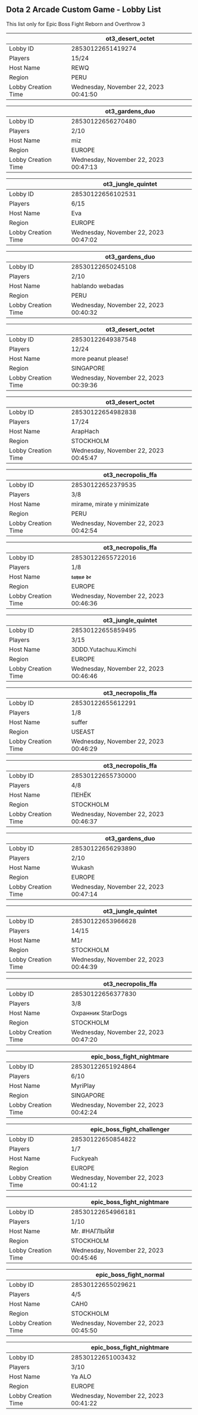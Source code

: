 ## Dota 2 Arcade Custom Game - Lobby List

This list only for Epic Boss Fight Reborn and Overthrow 3

|  | ot3_desert_octet |
| ------ | ------ |
| Lobby ID | 28530122651419274 |
| Players | 15/24 |
| Host Name | REWQ |
| Region | PERU |
| Lobby Creation Time | Wednesday, November 22, 2023 00:41:50 |


|  | ot3_gardens_duo |
| ------ | ------ |
| Lobby ID | 28530122656270480 |
| Players | 2/10 |
| Host Name | miz |
| Region | EUROPE |
| Lobby Creation Time | Wednesday, November 22, 2023 00:47:13 |


|  | ot3_jungle_quintet |
| ------ | ------ |
| Lobby ID | 28530122656102531 |
| Players | 6/15 |
| Host Name | Eva |
| Region | EUROPE |
| Lobby Creation Time | Wednesday, November 22, 2023 00:47:02 |


|  | ot3_gardens_duo |
| ------ | ------ |
| Lobby ID | 28530122650245108 |
| Players | 2/10 |
| Host Name | hablando webadas |
| Region | PERU |
| Lobby Creation Time | Wednesday, November 22, 2023 00:40:32 |


|  | ot3_desert_octet |
| ------ | ------ |
| Lobby ID | 28530122649387548 |
| Players | 12/24 |
| Host Name | more peanut please! |
| Region | SINGAPORE |
| Lobby Creation Time | Wednesday, November 22, 2023 00:39:36 |


|  | ot3_desert_octet |
| ------ | ------ |
| Lobby ID | 28530122654982838 |
| Players | 17/24 |
| Host Name | ArapHach |
| Region | STOCKHOLM |
| Lobby Creation Time | Wednesday, November 22, 2023 00:45:47 |


|  | ot3_necropolis_ffa |
| ------ | ------ |
| Lobby ID | 28530122652379535 |
| Players | 3/8 |
| Host Name | mirame, mirate y minimizate |
| Region | PERU |
| Lobby Creation Time | Wednesday, November 22, 2023 00:42:54 |


|  | ot3_necropolis_ffa |
| ------ | ------ |
| Lobby ID | 28530122655722016 |
| Players | 1/8 |
| Host Name | 𝖙𝖆𝖞𝖓𝖔 𝖉𝖊 |
| Region | EUROPE |
| Lobby Creation Time | Wednesday, November 22, 2023 00:46:36 |


|  | ot3_jungle_quintet |
| ------ | ------ |
| Lobby ID | 28530122655859495 |
| Players | 3/15 |
| Host Name | 3DDD.Yutachuu.Kimchi |
| Region | EUROPE |
| Lobby Creation Time | Wednesday, November 22, 2023 00:46:46 |


|  | ot3_necropolis_ffa |
| ------ | ------ |
| Lobby ID | 28530122655612291 |
| Players | 1/8 |
| Host Name | suffer |
| Region | USEAST |
| Lobby Creation Time | Wednesday, November 22, 2023 00:46:29 |


|  | ot3_necropolis_ffa |
| ------ | ------ |
| Lobby ID | 28530122655730000 |
| Players | 4/8 |
| Host Name | ПЕНЁК |
| Region | STOCKHOLM |
| Lobby Creation Time | Wednesday, November 22, 2023 00:46:37 |


|  | ot3_gardens_duo |
| ------ | ------ |
| Lobby ID | 28530122656293890 |
| Players | 2/10 |
| Host Name | Wukash |
| Region | EUROPE |
| Lobby Creation Time | Wednesday, November 22, 2023 00:47:14 |


|  | ot3_jungle_quintet |
| ------ | ------ |
| Lobby ID | 28530122653966628 |
| Players | 14/15 |
| Host Name | M1r |
| Region | STOCKHOLM |
| Lobby Creation Time | Wednesday, November 22, 2023 00:44:39 |


|  | ot3_necropolis_ffa |
| ------ | ------ |
| Lobby ID | 28530122656377830 |
| Players | 3/8 |
| Host Name | Охранник StarDogs |
| Region | STOCKHOLM |
| Lobby Creation Time | Wednesday, November 22, 2023 00:47:20 |


|  | epic_boss_fight_nightmare |
| ------ | ------ |
| Lobby ID | 28530122651924864 |
| Players | 6/10 |
| Host Name | MyriPlay |
| Region | SINGAPORE |
| Lobby Creation Time | Wednesday, November 22, 2023 00:42:24 |


|  | epic_boss_fight_challenger |
| ------ | ------ |
| Lobby ID | 28530122650854822 |
| Players | 1/7 |
| Host Name | Fuckyeah |
| Region | EUROPE |
| Lobby Creation Time | Wednesday, November 22, 2023 00:41:12 |


|  | epic_boss_fight_nightmare |
| ------ | ------ |
| Lobby ID | 28530122654966181 |
| Players | 1/10 |
| Host Name | Mr. #НАГЛЫЙ# |
| Region | STOCKHOLM |
| Lobby Creation Time | Wednesday, November 22, 2023 00:45:46 |


|  | epic_boss_fight_normal |
| ------ | ------ |
| Lobby ID | 28530122655029621 |
| Players | 4/5 |
| Host Name | CAH0 |
| Region | STOCKHOLM |
| Lobby Creation Time | Wednesday, November 22, 2023 00:45:50 |


|  | epic_boss_fight_nightmare |
| ------ | ------ |
| Lobby ID | 28530122651003432 |
| Players | 3/10 |
| Host Name | Ya ALO |
| Region | EUROPE |
| Lobby Creation Time | Wednesday, November 22, 2023 00:41:22 |


